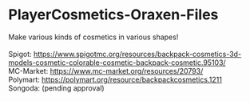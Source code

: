 # PlayerCosmetics-Oraxen-Files
Make various kinds of cosmetics in various shapes! <br>
 <br>
Spigot: https://www.spigotmc.org/resources/backpack-cosmetics-3d-models-cosmetic-colorable-cosmetic-backpack-cosmetic.95103/ <br>
MC-Market: https://www.mc-market.org/resources/20793/ <br>
Polymart: https://polymart.org/resource/backpackcosmetics.1211 <br>
Songoda: (pending approval) <br>
